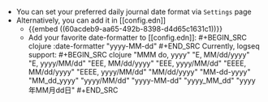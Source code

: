 - You can set your preferred daily journal date format via `Settings` page
- Alternatively, you can add it in [[config.edn]]
	- {{embed ((60acdeb9-aa65-492b-8398-d4d65c1631c1))}}
	- Add your favorite date-formatter to [[config.edn]]:
	  #+BEGIN_SRC clojure
	  :date-formatter "yyyy-MM-dd"
	  #+END_SRC
	  Currently, logseq support:
	  #+BEGIN_SRC clojure
	       "MMM do, yyyy"
	       "E, MM/dd/yyyy"
	       "E, yyyy/MM/dd"
	       "EEE, MM/dd/yyyy"
	       "EEE, yyyy/MM/dd"
	       "EEEE, MM/dd/yyyy"
	       "EEEE, yyyy/MM/dd"
	       "MM/dd/yyyy"
	       "MM-dd-yyyy"
	       "MM_dd_yyyy"
	       "yyyy/MM/dd"
	       "yyyy-MM-dd"
	       "yyyy_MM_dd"
	       "yyyy年MM月dd日"
	  #+END_SRC